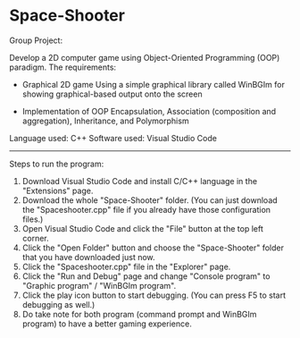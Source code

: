 # Space-Shooter

Group Project:

Develop a 2D computer game using Object-Oriented Programming (OOP) paradigm.
The requirements:

- Graphical 2D game
Using a simple graphical library called WinBGIm for showing graphical-based output onto the screen

- Implementation of OOP
Encapsulation, Association (composition and aggregation), Inheritance, and Polymorphism

Language used: C++
Software used: Visual Studio Code

---------------------------------------------------------------------------------------------------

Steps to run the program:

1. Download Visual Studio Code and install C/C++ language in the "Extensions" page.
2. Download the whole "Space-Shooter" folder. (You can just download the "Spaceshooter.cpp" file if you already have those configuration files.)
3. Open Visual Studio Code and click the "File" button at the top left corner.
4. Click the "Open Folder" button and choose the "Space-Shooter" folder that you have downloaded just now.
5. Click the "Spaceshooter.cpp" file in the "Explorer" page.
6. Click the "Run and Debug" page and change "Console program" to "Graphic program" / "WinBGIm program".
7. Click the play icon button to start debugging. (You can press F5 to start debugging as well.)
8. Do take note for both program (command prompt and WinBGIm program) to have a better gaming experience.
